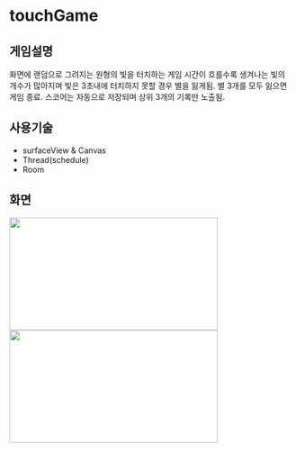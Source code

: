 # touchGame
## 게임설명
  화면에 랜덤으로 그려지는 원형의 빛을 터치하는 게임
  시간이 흐를수록 생겨나는 빛의 개수가 많아지며 빛은 3초내에 터치하지 못할 경우 별을 잃게됨.
  별 3개를 모두 잃으면 게임 종료.
  스코어는 자동으로 저장되며 상위 3개의 기록만 노출됨.
## 사용기술
  - surfaceView & Canvas
  - Thread(schedule)
  - Room
  
## 화면
  <img src="https://user-images.githubusercontent.com/46836642/103177349-fe27ba00-48bc-11eb-9e19-9dd4bcde04c4.png"  width="370" height="200">
  <img src="https://user-images.githubusercontent.com/46836642/103177359-0d0e6c80-48bd-11eb-905a-d494ca2d10bb.png"  width="370" height="200">

